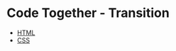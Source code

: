 # Code Together - Transition

* [HTML](/codes/html/code-together4.html)
* [CSS](/codes/css/code-together4.css)